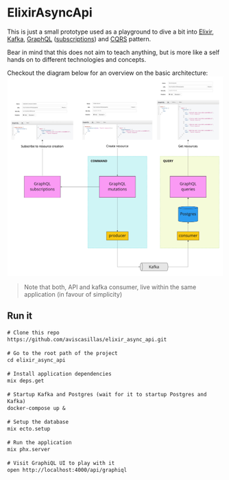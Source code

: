# ElixirAsyncApi

This is just a small prototype used as a playground to dive a bit into [Elixir](https://elixir-lang.org/), [Kafka](https://kafka.apache.org/), [GraphQL](https://graphql.org/) ([subscriptions](https://graphql.org/blog/subscriptions-in-graphql-and-relay/)) and [CQRS](https://medium.com/@danielckv/introduction-to-cqrs-in-microservices-70e4759d9ecc) pattern.

Bear in mind that this does not aim to teach anything, but is more like a self hands on to different technologies and concepts.

Checkout the diagram below for an overview on the basic architecture:
<img src="https://github.com/aviscasillas/elixir_async_api/blob/master/context_diagram.jpg">

> Note that both, API and kafka consumer, live within the same application (in favour of simplicity)

## Run it

```shell
# Clone this repo
https://github.com/aviscasillas/elixir_async_api.git

# Go to the root path of the project
cd elixir_async_api

# Install application dependencies
mix deps.get

# Startup Kafka and Postgres (wait for it to startup Postgres and Kafka)
docker-compose up &

# Setup the database
mix ecto.setup

# Run the application
mix phx.server

# Visit GraphiQL UI to play with it
open http://localhost:4000/api/graphiql
```


